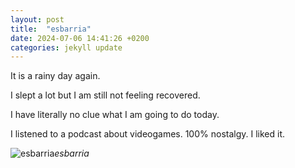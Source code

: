 ```yaml
---
layout: post
title:  "esbarria"
date: 2024-07-06 14:41:26 +0200
categories: jekyll update
---
```


It is a rainy day again.   

I slept a lot but I am still not feeling recovered.   

I have literally no clue what I am going to do today.   

I listened to a podcast about videogames. 100% nostalgy. I liked it.


![esbarria](https://lh3.googleusercontent.com/pw/AP1GczPRnITHYZonFTxQ-Gfm2xZSeriCtIGZ5Dj8L8pqP_LlByIcy3z69HjWjuErzbz8yWu_neRl8gMj8KKSy4Bf3tLqbfiod-T0x2WftJGuBGbjdwNLVr4=w0
)*esbarria*&nbsp;



[jekyll-docs]: https://jekyllrb.com/docs/home
[jekyll-gh]:   https://github.com/jekyll/jekyll
[jekyll-talk]: https://talk.jekyllrb.com/
